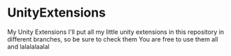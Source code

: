 # UnityExtensions
My Unity Extensions
I'll put all my little unity extensions in this repository in different branches, so be sure to check them
You are free to use them all and lalalalaalal
